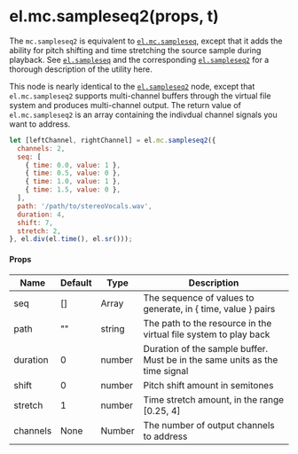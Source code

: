 # el.mc.sampleseq2(props, t)

The `mc.sampleseq2` is equivalent to [`el.mc.sampleseq`](./mc.sampleseq), except that it adds the
ability for pitch shifting and time stretching the source sample during playback. See [`el.sampleseq`](./sampleseq)
and the corresponding [`el.sampleseq2`](./sampleseq2) for a thorough description of the utility here.

This node is nearly identical to the [`el.sampleseq2`](./sampleseq2.md) node, except that `el.mc.sampleseq2` supports multi-channel
buffers through the virtual file system and produces multi-channel output. The return value of `el.mc.sampleseq2` is an array
containing the indivdual channel signals you want to address.

```js
let [leftChannel, rightChannel] = el.mc.sampleseq2({
  channels: 2,
  seq: [
    { time: 0.0, value: 1 },
    { time: 0.5, value: 0 },
    { time: 1.0, value: 1 },
    { time: 1.5, value: 0 },
  ],
  path: '/path/to/stereoVocals.wav',
  duration: 4,
  shift: 7,
  stretch: 2,
}, el.div(el.time(), el.sr()));
```

#### Props

| Name        | Default  | Type                | Description                                                                   |
| ----------- | -------- | ------------------- | ----------------------------------------------------------------------------- |
| seq         | []       | Array               | The sequence of values to generate, in { time, value } pairs                  |
| path        | ""       | string              | The path to the resource in the virtual file system to play back              |
| duration    | 0        | number              | Duration of the sample buffer. Must be in the same units as the time signal   |
| shift       | 0        | number              | Pitch shift amount in semitones                                               |
| stretch     | 1        | number              | Time stretch amount, in the range [0.25, 4]                                   |
| channels    | None     | Number              | The number of output channels to address                                      |

